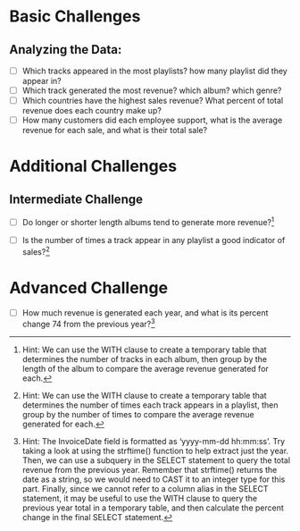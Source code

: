 # Basic Challenges

## Analyzing the Data:

- [ ] Which tracks appeared in the most playlists? how many playlist did they appear in?
- [ ] Which track generated the most revenue? which album? which genre?
- [ ] Which countries have the highest sales revenue? What percent of total revenue does each country make up?
- [ ] How many customers did each employee support, what is the average revenue for each sale, and what is their total sale?

# Additional Challenges

## Intermediate Challenge

- [ ] Do longer or shorter length albums tend to generate more revenue?[^1]
[^1]: Hint: We can use the WITH clause to create a temporary table that determines the number of tracks in each album, then group by the length of the album to compare the average revenue generated for each.
- [ ] Is the number of times a track appear in any playlist a good indicator of sales?[^2]
[^2]: Hint: We can use the WITH clause to create a temporary table that determines the number of times each track appears in a playlist, then group by the number of times to compare the average revenue generated for each.

# Advanced Challenge

- [ ] How much revenue is generated each year, and what is its percent change 74 from the previous year?[^3]
[^3]: Hint: The InvoiceDate field is formatted as ‘yyyy-mm-dd hh:mm:ss’. Try taking a look at using the strftime() function to help extract just the year. Then, we can use a subquery in the SELECT statement to query the total revenue from the previous year. Remember that strftime() returns the date as a string, so we would need to CAST it to an integer type for this part. Finally, since we cannot refer to a column alias in the SELECT statement, it may be useful to use the WITH clause to query the previous year total in a temporary table, and then calculate the percent change in the final SELECT statement.
